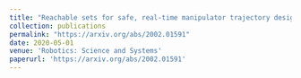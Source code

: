 ```yaml
---
title: "Reachable sets for safe, real-time manipulator trajectory design"
collection: publications
permalink: "https://arxiv.org/abs/2002.01591"
date: 2020-05-01
venue: 'Robotics: Science and Systems'
paperurl: 'https://arxiv.org/abs/2002.01591'
---
```

